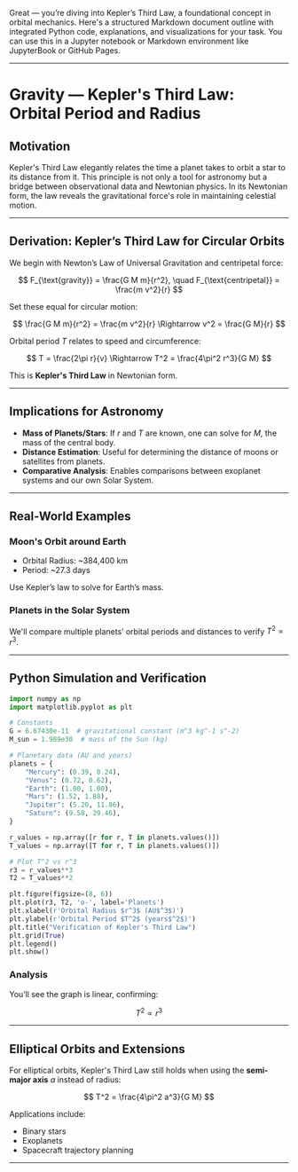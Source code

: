 Great — you’re diving into Kepler’s Third Law, a foundational concept in orbital mechanics. Here's a structured Markdown document outline with integrated Python code, explanations, and visualizations for your task. You can use this in a Jupyter notebook or Markdown environment like JupyterBook or GitHub Pages.

---

#  Gravity — Kepler's Third Law: Orbital Period and Radius

##  Motivation

Kepler's Third Law elegantly relates the time a planet takes to orbit a star to its distance from it. This principle is not only a tool for astronomy but a bridge between observational data and Newtonian physics. In its Newtonian form, the law reveals the gravitational force's role in maintaining celestial motion.

---

##  Derivation: Kepler’s Third Law for Circular Orbits

We begin with Newton’s Law of Universal Gravitation and centripetal force:

$$
F_{\text{gravity}} = \frac{G M m}{r^2}, \quad F_{\text{centripetal}} = \frac{m v^2}{r}
$$

Set these equal for circular motion:

$$
\frac{G M m}{r^2} = \frac{m v^2}{r} \Rightarrow v^2 = \frac{G M}{r}
$$

Orbital period $T$ relates to speed and circumference:

$$
T = \frac{2\pi r}{v} \Rightarrow T^2 = \frac{4\pi^2 r^3}{G M}
$$

This is **Kepler's Third Law** in Newtonian form.

---

##  Implications for Astronomy

* **Mass of Planets/Stars**: If $r$ and $T$ are known, one can solve for $M$, the mass of the central body.
* **Distance Estimation**: Useful for determining the distance of moons or satellites from planets.
* **Comparative Analysis**: Enables comparisons between exoplanet systems and our own Solar System.

---

##  Real-World Examples

### Moon's Orbit around Earth

* Orbital Radius: \~384,400 km
* Period: \~27.3 days

Use Kepler’s law to solve for Earth’s mass.

### Planets in the Solar System

We'll compare multiple planets’ orbital periods and distances to verify $T^2 \propto r^3$.

---

##  Python Simulation and Verification

```python
import numpy as np
import matplotlib.pyplot as plt

# Constants
G = 6.67430e-11  # gravitational constant (m^3 kg^-1 s^-2)
M_sun = 1.989e30  # mass of the Sun (kg)

# Planetary data (AU and years)
planets = {
    "Mercury": (0.39, 0.24),
    "Venus": (0.72, 0.62),
    "Earth": (1.00, 1.00),
    "Mars": (1.52, 1.88),
    "Jupiter": (5.20, 11.86),
    "Saturn": (9.58, 29.46),
}

r_values = np.array([r for r, T in planets.values()])
T_values = np.array([T for r, T in planets.values()])

# Plot T^2 vs r^3
r3 = r_values**3
T2 = T_values**2

plt.figure(figsize=(8, 6))
plt.plot(r3, T2, 'o-', label='Planets')
plt.xlabel(r'Orbital Radius $r^3$ (AU$^3$)')
plt.ylabel(r'Orbital Period $T^2$ (years$^2$)')
plt.title("Verification of Kepler's Third Law")
plt.grid(True)
plt.legend()
plt.show()
```

###  Analysis

You’ll see the graph is linear, confirming:

$$
T^2 \propto r^3
$$

---

##  Elliptical Orbits and Extensions

For elliptical orbits, Kepler's Third Law still holds when using the **semi-major axis** $a$ instead of radius:

$$
T^2 = \frac{4\pi^2 a^3}{G M}
$$

Applications include:

* Binary stars
* Exoplanets
* Spacecraft trajectory planning

---